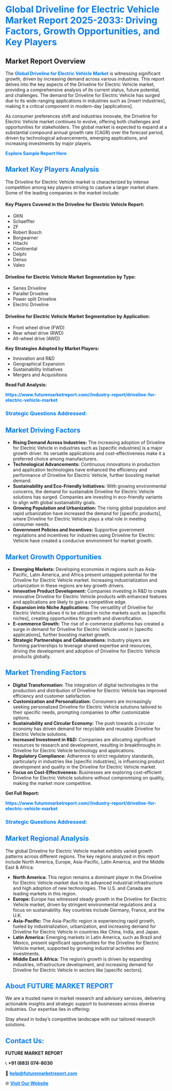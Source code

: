 <h1 style="color: #007BFF;">Global Driveline for Electric Vehicle Market Report 2025-2033: Driving Factors, Growth Opportunities, and Key Players</h1>

<section id="overview">
<h2>Market Report Overview</h2>
<p>The <a href="https://www.futuremarketreport.com//industry-report/driveline-for-electric-vehicle-market" style="color: #007BFF; text-decoration: none;"><strong>Global Driveline for Electric Vehicle Market</strong></a> is witnessing significant growth, driven by increasing demand across various industries. This report delves into the key aspects of the Driveline for Electric Vehicle market, providing a comprehensive analysis of its current status, future potential, and challenges. The demand for Driveline for Electric Vehicle has surged due to its wide-ranging applications in industries such as [insert industries], making it a critical component in modern-day [applications].</p>
<p>As consumer preferences shift and industries innovate, the Driveline for Electric Vehicle market continues to evolve, offering both challenges and opportunities for stakeholders. The global market is expected to expand at a substantial compound annual growth rate (CAGR) over the forecast period, driven by technological advancements, emerging applications, and increasing investments by major players.</p>
</section>

<section id="overview">
<p><a href="https://www.futuremarketreport.com//request-sample/reportId=54750" style="color: #007BFF; text-decoration: none;"><strong>Explore Sample Report Here</strong></a></p>
</section>

<section id="key-players">
<h2 style="color: #007BFF;">Market Key Players Analysis</h2>
<p>The Driveline for Electric Vehicle market is characterized by intense competition among key players striving to capture a larger market share. Some of the leading companies in the market include:</p>
<h4>Key Players Covered in the Driveline for Electric Vehicle Report:</h4>
<ul><li>GKN</li><li>Schaeffler</li><li>ZF</li><li>Robert Bosch</li><li>Borgwarner</li><li>Hitachi</li><li>Continental</li><li>Delphi</li><li>Denso</li><li>Valeo</li></ul>
<h4>Driveline for Electric Vehicle Market Segmentation by Type:</h4>
<ul><li>Series Driveline</li><li>Parallel Driveline</li><li>Power split Driveline</li><li>Electric Driveline</li></ul>

<h4>Driveline for Electric Vehicle Market Segmentation by Application:</h4>
<ul><li>Front wheel drive (FWD)</li><li>Rear wheel drive (RWD)</li><li>All-wheel drive (AWD)</li></ul>
<p><strong>Key Strategies Adopted by Market Players:</strong></p>
<ul>
<li>Innovation and R&D</li>
<li>Geographical Expansion</li>
<li>Sustainability Initiatives</li>
<li>Mergers and Acquisitions</li>
</ul>
</section>

<section>
<p><strong>Read Full Analysis: </strong></p><a href="https://www.futuremarketreport.com//industry-report/driveline-for-electric-vehicle-market" style="color: #007BFF; text-decoration: none;"><strong>https://www.futuremarketreport.com//industry-report/driveline-for-electric-vehicle-market</strong></a>
<h3 style="color: #007BFF;">Strategic Questions Addressed:</h3>
</section>

<section id="driving-factors">
<h2 style="color: #007BFF;">Market Driving Factors</h2>
<ul>
<li><strong>Rising Demand Across Industries:</strong> The increasing adoption of Driveline for Electric Vehicle in industries such as [specific industries] is a major growth driver. Its versatile applications and cost-effectiveness make it a preferred choice among manufacturers.</li>
<li><strong>Technological Advancements:</strong> Continuous innovations in production and application technologies have enhanced the efficiency and performance of Driveline for Electric Vehicle, further boosting market demand.</li>
<li><strong>Sustainability and Eco-Friendly Initiatives:</strong> With growing environmental concerns, the demand for sustainable Driveline for Electric Vehicle solutions has surged. Companies are investing in eco-friendly variants to align with global sustainability goals.</li>
<li><strong>Growing Population and Urbanization:</strong> The rising global population and rapid urbanization have increased the demand for [specific products], where Driveline for Electric Vehicle plays a vital role in meeting consumer needs.</li>
<li><strong>Government Policies and Incentives:</strong> Supportive government regulations and incentives for industries using Driveline for Electric Vehicle have created a conducive environment for market growth.</li>
</ul>
</section>

<section id="growth-opportunities">
<h2 style="color: #007BFF;">Market Growth Opportunities</h2>
<ul>
<li><strong>Emerging Markets:</strong> Developing economies in regions such as Asia-Pacific, Latin America, and Africa present untapped potential for the Driveline for Electric Vehicle market. Increasing industrialization and urbanization in these regions are key growth drivers.</li>
<li><strong>Innovative Product Development:</strong> Companies investing in R&D to create innovative Driveline for Electric Vehicle products with enhanced features and applications are likely to gain a competitive edge.</li>
<li><strong>Expansion into Niche Applications:</strong> The versatility of Driveline for Electric Vehicle allows it to be utilized in niche markets such as [specific niches], creating opportunities for growth and diversification.</li>
<li><strong>E-commerce Growth:</strong> The rise of e-commerce platforms has created a surge in demand for Driveline for Electric Vehicle used in [specific applications], further boosting market growth.</li>
<li><strong>Strategic Partnerships and Collaborations:</strong> Industry players are forming partnerships to leverage shared expertise and resources, driving the development and adoption of Driveline for Electric Vehicle products globally.</li>
</ul>
</section>

<section id="trending-factors">
<h2 style="color: #007BFF;">Market Trending Factors</h2>
<ul>
<li><strong>Digital Transformation:</strong> The integration of digital technologies in the production and distribution of Driveline for Electric Vehicle has improved efficiency and customer satisfaction.</li>
<li><strong>Customization and Personalization:</strong> Consumers are increasingly seeking personalized Driveline for Electric Vehicle solutions tailored to their specific needs, prompting companies to offer customizable options.</li>
<li><strong>Sustainability and Circular Economy:</strong> The push towards a circular economy has driven demand for recyclable and reusable Driveline for Electric Vehicle solutions.</li>
<li><strong>Increased Investment in R&D:</strong> Companies are allocating significant resources to research and development, resulting in breakthroughs in Driveline for Electric Vehicle technology and applications.</li>
<li><strong>Regulatory Compliance:</strong> Adherence to strict regulatory standards, particularly in industries like [specific industries], is influencing product development and quality in the Driveline for Electric Vehicle market.</li>
<li><strong>Focus on Cost-Effectiveness:</strong> Businesses are exploring cost-efficient Driveline for Electric Vehicle solutions without compromising on quality, making the market more competitive.</li>
</ul>
</section>

<section>
<p><strong>Get Full Report: </strong></p><a href="https://www.futuremarketreport.com//industry-report/driveline-for-electric-vehicle-market" style="color: #007BFF; text-decoration: none;"><strong>https://www.futuremarketreport.com//industry-report/driveline-for-electric-vehicle-market</strong></a>
<h3 style="color: #007BFF;">Strategic Questions Addressed:</h3>
</section>


<section id="regional-analysis">
<h2 style="color: #007BFF;">Market Regional Analysis</h2>
<p>The global Driveline for Electric Vehicle market exhibits varied growth patterns across different regions. The key regions analyzed in this report include North America, Europe, Asia-Pacific, Latin America, and the Middle East & Africa:</p>
<ul>
<li><strong>North America:</strong> This region remains a dominant player in the Driveline for Electric Vehicle market due to its advanced industrial infrastructure and high adoption of new technologies. The U.S. and Canada are leading markets in this region.</li>
<li><strong>Europe:</strong> Europe has witnessed steady growth in the Driveline for Electric Vehicle market, driven by stringent environmental regulations and a focus on sustainability. Key countries include Germany, France, and the U.K.</li>
<li><strong>Asia-Pacific:</strong> The Asia-Pacific region is experiencing rapid growth, fueled by industrialization, urbanization, and increasing demand for Driveline for Electric Vehicle in countries like China, India, and Japan.</li>
<li><strong>Latin America:</strong> Emerging markets in Latin America, such as Brazil and Mexico, present significant opportunities for the Driveline for Electric Vehicle market, supported by growing industrial activities and investments.</li>
<li><strong>Middle East & Africa:</strong> The region’s growth is driven by expanding industries, infrastructure development, and increasing demand for Driveline for Electric Vehicle in sectors like [specific sectors].</li>
</ul>
</section>

<footer>
<h2 style="color: #007BFF;">About FUTURE MARKET REPORT</h2>
<p>We are a trusted name in market research and advisory services, delivering actionable insights and strategic support to businesses across diverse industries. Our expertise lies in offering:</p>

<p>Stay ahead in today’s competitive landscape with our tailored research solutions.</p>

<h2 style="color: #007BFF;">Contact Us:</h2>
<p><strong>FUTURE MARKET REPORT</strong></p>
<p>📞 <strong>+91 (883) 074-8030</strong></p>
<p>📧 <strong><a href="mailto:help@futuremarketreport.com" style="color: #007BFF;">help@futuremarketreport.com</a></strong></p>
<p>🌐 <strong><a href="https://www.futuremarketreport.com/" style="color: #007BFF;">Visit Our Website</a></strong></p>
</footer>